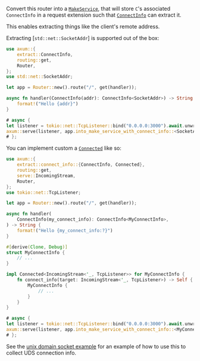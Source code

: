 Convert this router into a [`MakeService`], that will store `C`'s
associated `ConnectInfo` in a request extension such that [`ConnectInfo`]
can extract it.

This enables extracting things like the client's remote address.

Extracting [`std::net::SocketAddr`] is supported out of the box:

```rust
use axum::{
    extract::ConnectInfo,
    routing::get,
    Router,
};
use std::net::SocketAddr;

let app = Router::new().route("/", get(handler));

async fn handler(ConnectInfo(addr): ConnectInfo<SocketAddr>) -> String {
    format!("Hello {addr}")
}

# async {
let listener = tokio::net::TcpListener::bind("0.0.0.0:3000").await.unwrap();
axum::serve(listener, app.into_make_service_with_connect_info::<SocketAddr>()).await.unwrap();
# };
```

You can implement custom a [`Connected`] like so:

```rust
use axum::{
    extract::connect_info::{ConnectInfo, Connected},
    routing::get,
    serve::IncomingStream,
    Router,
};
use tokio::net::TcpListener;

let app = Router::new().route("/", get(handler));

async fn handler(
    ConnectInfo(my_connect_info): ConnectInfo<MyConnectInfo>,
) -> String {
    format!("Hello {my_connect_info:?}")
}

#[derive(Clone, Debug)]
struct MyConnectInfo {
    // ...
}

impl Connected<IncomingStream<'_, TcpListener>> for MyConnectInfo {
    fn connect_info(target: IncomingStream<'_, TcpListener>) -> Self {
        MyConnectInfo {
            // ...
        }
    }
}

# async {
let listener = tokio::net::TcpListener::bind("0.0.0.0:3000").await.unwrap();
axum::serve(listener, app.into_make_service_with_connect_info::<MyConnectInfo>()).await.unwrap();
# };
```

See the [unix domain socket example][uds] for an example of how to use
this to collect UDS connection info.

[`MakeService`]: tower::make::MakeService
[`Connected`]: crate::extract::connect_info::Connected
[`ConnectInfo`]: crate::extract::connect_info::ConnectInfo
[uds]: https://github.com/tokio-rs/axum/blob/main/examples/unix-domain-socket/src/main.rs
